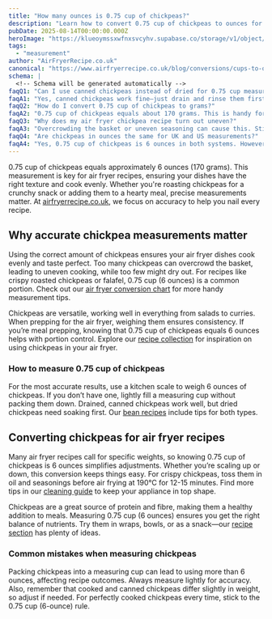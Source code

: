 ```yaml
---
title: "How many ounces is 0.75 cup of chickpeas?"
description: "Learn how to convert 0.75 cup of chickpeas to ounces for perfect air fryer recipes every time. Get accurate measurements now!"
pubDate: 2025-08-14T00:00:00.000Z
heroImage: "https://klueoymssxwfnxsvcyhv.supabase.co/storage/v1/object/public/Shmucket/how-many-ounces-is-0-75-cup-of-chickpeas.webp"
tags:
  - "measurement"
author: "AirFryerRecipe.co.uk"
canonical: "https://www.airfryerrecipe.co.uk/blog/conversions/cups-to-ounces/how-many-ounces-is-0-75-cup-of-chickpeas"
schema: |
  <!-- Schema will be generated automatically -->
faqQ1: "Can I use canned chickpeas instead of dried for 0.75 cup measurements?"
faqA1: "Yes, canned chickpeas work fine—just drain and rinse them first. One 400g can yields roughly 1.5 cups (12 ounces), so 0.75 cup is half of that. Adjust seasoning since canned chickpeas are pre-cooked."
faqQ2: "How do I convert 0.75 cup of chickpeas to grams?"
faqA2: "0.75 cup of chickpeas equals about 170 grams. This is handy for recipes using metric measurements. A kitchen scale ensures precision, especially for baking or meal prep."
faqQ3: "Why does my air fryer chickpea recipe turn out uneven?"
faqA3: "Overcrowding the basket or uneven seasoning can cause this. Stick to 0.75 cup (6 ounces) per batch, and shake the basket halfway through cooking for even crispiness."
faqQ4: "Are chickpeas in ounces the same for UK and US measurements?"
faqA4: "Yes, 0.75 cup of chickpeas is 6 ounces in both systems. However, cup sizes can vary slightly—using weight (ounces or grams) eliminates this confusion for air fryer recipes."
---
```

<p>0.75 cup of chickpeas equals approximately 6 ounces (170 grams). This measurement is key for air fryer recipes, ensuring your dishes have the right texture and cook evenly. Whether you're roasting chickpeas for a crunchy snack or adding them to a hearty meal, precise measurements matter. At <a href=https://www.airfryerrecipe.co.uk>airfryerrecipe.co.uk</a>, we focus on accuracy to help you nail every recipe.</p>  

<h2>Why accurate chickpea measurements matter</h2>  
<p>Using the correct amount of chickpeas ensures your air fryer dishes cook evenly and taste perfect. Too many chickpeas can overcrowd the basket, leading to uneven cooking, while too few might dry out. For recipes like crispy roasted chickpeas or falafel, 0.75 cup (6 ounces) is a common portion. Check out our <a href=https://www.airfryerrecipe.co.uk/air-fryer-conversion-chart>air fryer conversion chart</a> for more handy measurement tips.</p>  

<p>Chickpeas are versatile, working well in everything from salads to curries. When prepping for the air fryer, weighing them ensures consistency. If you’re meal prepping, knowing that 0.75 cup of chickpeas equals 6 ounces helps with portion control. Explore our <a href=https://www.airfryerrecipe.co.uk/recipes>recipe collection</a> for inspiration on using chickpeas in your air fryer.</p>  

<h3>How to measure 0.75 cup of chickpeas</h3>  
<p>For the most accurate results, use a kitchen scale to weigh 6 ounces of chickpeas. If you don’t have one, lightly fill a measuring cup without packing them down. Drained, canned chickpeas work well, but dried chickpeas need soaking first. Our <a href=https://www.airfryerrecipe.co.uk/recipe-category/beans>bean recipes</a> include tips for both types.</p>  

<h2>Converting chickpeas for air fryer recipes</h2>  
<p>Many air fryer recipes call for specific weights, so knowing 0.75 cup of chickpeas is 6 ounces simplifies adjustments. Whether you’re scaling up or down, this conversion keeps things easy. For crispy chickpeas, toss them in oil and seasonings before air frying at 190°C for 12-15 minutes. Find more tips in our <a href=https://www.airfryerrecipe.co.uk/air-fryer-cleaner>cleaning guide</a> to keep your appliance in top shape.</p>  

<p>Chickpeas are a great source of protein and fibre, making them a healthy addition to meals. Measuring 0.75 cup (6 ounces) ensures you get the right balance of nutrients. Try them in wraps, bowls, or as a snack—our <a href=https://www.airfryerrecipe.co.uk/recipes>recipe section</a> has plenty of ideas.</p>  

<h3>Common mistakes when measuring chickpeas</h3>  
<p>Packing chickpeas into a measuring cup can lead to using more than 6 ounces, affecting recipe outcomes. Always measure lightly for accuracy. Also, remember that cooked and canned chickpeas differ slightly in weight, so adjust if needed. For perfectly cooked chickpeas every time, stick to the 0.75 cup (6-ounce) rule.</p>
